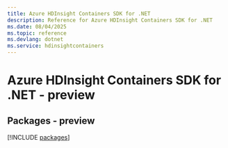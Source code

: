 ```yaml
---
title: Azure HDInsight Containers SDK for .NET
description: Reference for Azure HDInsight Containers SDK for .NET
ms.date: 08/04/2025
ms.topic: reference
ms.devlang: dotnet
ms.service: hdinsightcontainers
---
```

# Azure HDInsight Containers SDK for .NET - preview
## Packages - preview
[!INCLUDE [packages](hdinsight-containers-index.md)]